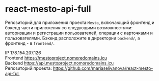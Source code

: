 # react-mesto-api-full
Репозиторий для приложения проекта `Mesto`, включающий фронтенд и бэкенд части приложения со следующими возможностями: авторизации и регистрации пользователей, операции с карточками и пользователями. Бэкенд расположите в директории `backend/`, а фронтенд - в `frontend/`. 
  
IP 178.154.207.126  
Frontend https://mestoproject.nomoredomains.icu  
Backend https://api.mestoproject.nomoredomains.icu  
Репозиторий проекта: https://github.com/mariaselivanova/react-mesto-api-full  

